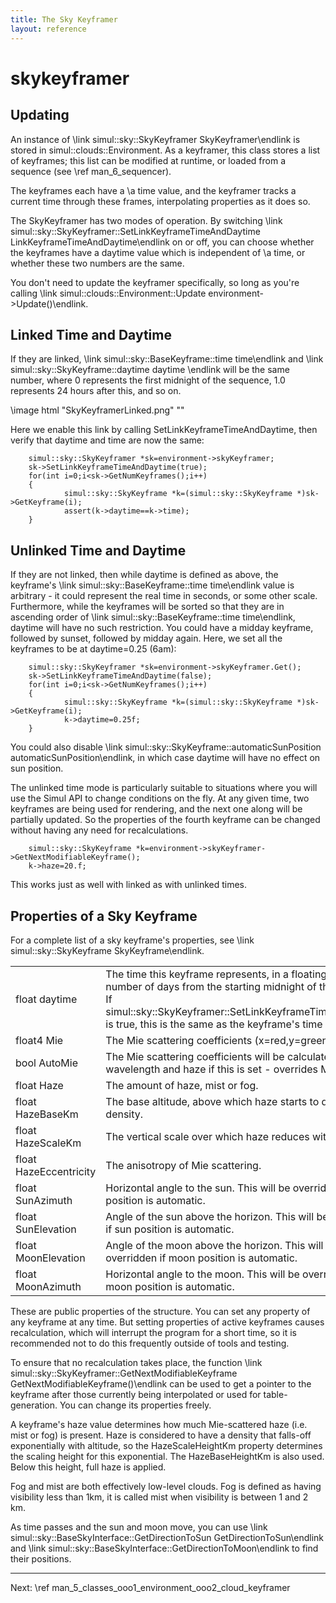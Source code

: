 ```yaml
---
title: The Sky Keyframer 
layout: reference
---
```

skykeyframer
===
Updating
--------
An instance of \link simul::sky::SkyKeyframer SkyKeyframer\endlink is stored in simul::clouds::Environment. As a keyframer, this class
stores a list of keyframes; this list can be modified at runtime, or loaded from a sequence (see \ref man_6_sequencer).

The keyframes each have a \a time value, and the keyframer tracks a current time through these frames, interpolating properties as it does so.

The SkyKeyframer has two modes of operation. By switching \link simul::sky::SkyKeyframer::SetLinkKeyframeTimeAndDaytime LinkKeyframeTimeAndDaytime\endlink on or off,
you can choose whether the keyframes have a daytime value which is independent of \a time, or whether these two numbers are the same.

You don't need to update the keyframer specifically, so long as you're calling \link simul::clouds::Environment::Update environment->Update()\endlink.

Linked Time and Daytime
-----------------------

If they are linked, \link simul::sky::BaseKeyframe::time time\endlink and \link simul::sky::SkyKeyframe::daytime daytime \endlink
will be the same number, where 0 represents the first midnight of the sequence, 1.0 represents 24 hours after this, and so on.

\image html "SkyKeyframerLinked.png" ""

Here we enable this link by calling SetLinkKeyframeTimeAndDaytime, then verify that daytime and time are now the same:

        simul::sky::SkyKeyframer *sk=environment->skyKeyframer;
        sk->SetLinkKeyframeTimeAndDaytime(true);
        for(int i=0;i<sk->GetNumKeyframes();i++)
        {
                simul::sky::SkyKeyframe *k=(simul::sky::SkyKeyframe *)sk->GetKeyframe(i);
                assert(k->daytime==k->time);
        }


Unlinked Time and Daytime
-------------------------

If they are not linked, then while daytime is defined as above, the keyframe's \link simul::sky::BaseKeyframe::time time\endlink
value is arbitrary - it could represent the real time in seconds, or some other scale. Furthermore, while the keyframes
will be sorted so that they are in ascending order of \link simul::sky::BaseKeyframe::time time\endlink,
daytime will have no such restriction. You could have a midday keyframe, followed by sunset, followed by midday again.
Here, we set all the keyframes to be at daytime=0.25 (6am):

        simul::sky::SkyKeyframer *sk=environment->skyKeyframer.Get();
        sk->SetLinkKeyframeTimeAndDaytime(false);
        for(int i=0;i<sk->GetNumKeyframes();i++)
        {
                simul::sky::SkyKeyframe *k=(simul::sky::SkyKeyframe *)sk->GetKeyframe(i);
                k->daytime=0.25f;
        }

You could also disable \link simul::sky::SkyKeyframe::automaticSunPosition automaticSunPosition\endlink, in which case daytime will have no effect
on sun position.

The unlinked time mode is particularly suitable to situations where you will use the Simul API to change conditions on the fly.
At any given time, two keyframes are being used for rendering, and the next one along will be partially updated. So the properties
of the fourth keyframe can be changed without having any need for recalculations.

        simul::sky::SkyKeyframe *k=environment->skyKeyframer->GetNextModifiableKeyframe();
        k->haze=20.f;

This works just as well with linked as with unlinked times.


Properties of a Sky Keyframe
-------------------------

For a complete list of a sky keyframe's properties, see \link simul::sky::SkyKeyframe SkyKeyframe\endlink.

<table>
<tr><td>float daytime</td><td>The time this keyframe represents, in a floating-point number of days from the starting midnight of the sequence. If simul::sky::SkyKeyframer::SetLinkKeyframeTimeAndDaytime is true, this is the same as the keyframe's time value.</td>
</tr>
<tr><td>float4 Mie</td><td>The Mie scattering coefficients (x=red,y=green,z=blue).</td></tr>
<tr><td>bool AutoMie</td><td>The Mie scattering coefficients will be calculated based on wavelength and haze if this is set - overrides Mie.</td></tr>
<tr><td>float Haze</td><td>The amount of haze, mist or fog.</td></tr>
<tr><td>float HazeBaseKm</td><td>The base altitude, above which haze starts to decrease in density.</td></tr>
<tr><td>float HazeScaleKm</td><td>The vertical scale over which haze reduces with altitude.</td></tr>
<tr><td>float HazeEccentricity</td><td>The anisotropy of Mie scattering.</td></tr>
<tr><td>float SunAzimuth</td><td>Horizontal angle to the sun. This will be overridden if sun position is automatic.</td></tr>
<tr><td>float SunElevation</td><td>Angle of the sun above the horizon. This will be overridden if sun position is automatic.</td></tr>
<tr><td>float MoonElevation</td><td>Angle of the moon above the horizon. This will be overridden if moon position is automatic.</td></tr>
<tr><td>float MoonAzimuth</td><td>Horizontal angle to the moon. This will be overridden if moon position is automatic.</td></tr>
</table>

These are public properties of the structure. You can set any property of any keyframe at any time.
But setting properties of active keyframes causes recalculation, which will interrupt the program for a short time,
so it is recommended not to do this frequently outside of tools and testing.

To ensure that no recalculation takes place, the function \link simul::sky::SkyKeyframer::GetNextModifiableKeyframe GetNextModifiableKeyframe()\endlink
can be used to get a pointer to the keyframe after those currently being interpolated or used for table-generation.
You can change its properties freely.
 
A keyframe's haze value determines how much Mie-scattered haze (i.e. mist or fog) is present. Haze is considered to have a density that falls-off
 exponentially with altitude, so the HazeScaleHeightKm property determines the scaling height for this exponential. The
 HazeBaseHeightKm is also used. Below this height, full haze is applied.

Fog and mist are both effectively low-level clouds. Fog is defined as having visibility less than 1km, it is called mist when visibility
 is between 1 and 2 km.
 
As time passes and the sun and moon move, you can use \link simul::sky::BaseSkyInterface::GetDirectionToSun GetDirectionToSun\endlink and \link simul::sky::BaseSkyInterface::GetDirectionToMoon\endlink to find their positions.
 
<hr size="1">
Next: \ref man_5_classes_ooo1_environment_ooo2_cloud_keyframer